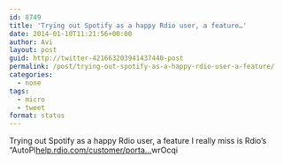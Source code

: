 ```yaml
---
id: 8749
title: 'Trying out Spotify as a happy Rdio user, a feature…'
date: 2014-01-10T11:21:56+00:00
author: Avi
layout: post
guid: http://twitter-421663203941437440-post
permalink: /post/trying-out-spotify-as-a-happy-rdio-user-a-feature/
categories:
  - none
tags:
  - micro
  - tweet
format: status
---
```

Trying out Spotify as a happy Rdio user, a feature I really miss is Rdio’s “AutoPl[help.rdio.com/customer/porta…](http://help.rdio.com/customer/portal/articles/58972-player)wrOcqi